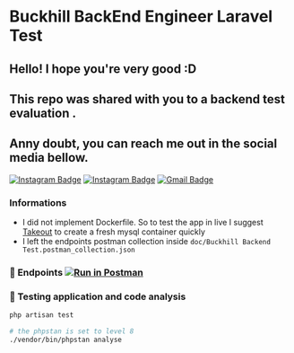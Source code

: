 # Buckhill BackEnd Engineer Laravel Test

## Hello! I hope you're very good :D

## This repo was shared with you to a backend test evaluation .

## Anny doubt, you can reach me out in the social media bellow.

[![Instagram Badge](https://img.shields.io/badge/LinkedIn-0077B5?style=for-the-badge&logo=linkedin&logoColor=white&link=https://linkedin.com/in/samuelhgf)](https://linkedin.com/in/samuelhgf) [![Instagram Badge](https://img.shields.io/badge/Instagram-E4405F?style=for-the-badge&logo=instagram&logoColor=white&link=https://www.instagram.com/samuelhgf/)](https://www.linkedin.com/in/tgmarinho/)
[![Gmail Badge](https://img.shields.io/badge/Gmail-D14836?style=for-the-badge&logo=gmail&logoColor=white&link=mailto:samuelhenriques2000@gmail.com)](mailto:samuelhenriques2000@gmail.com)

### Informations

- I did not implement Dockerfile. So to test the app in live I suggest [Takeout](https://github.com/tighten/takeout) to
  create a fresh mysql container quickly
- I left the endpoints postman collection inside `doc/Buckhill Backend Test.postman_collection.json`

### 🎲 Endpoints [![Run in Postman](https://run.pstmn.io/button.svg)](https://app.getpostman.com/run-collection/5dde6262c28857f8776b?action=collection%2Fimport)

### 🎲 Testing application and code analysis

```bash
php artisan test

# the phpstan is set to level 8
./vendor/bin/phpstan analyse
